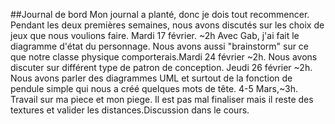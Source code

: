 ##Journal de bord
Mon journal a planté, donc je dois tout recommencer. Pendant les deux premières semaines, nous avons discutés sur les choix de jeux que nous voulions faire. Mardi 17 février. ~2h Avec Gab, j'ai fait le diagramme d'état du personnage. Nous avons aussi "brainstorm" sur ce que notre classe physique comporterais.Mardi 24 février ~2h. Nous avons discuter sur différent type de patron de conception. Jeudi 26 février ~2h. Nous avons parler des diagrammes UML et surtout de la fonction de pendule simple qui nous a créé quelques mots de tête. 4-5 Mars,~3h. Travail sur ma piece et mon piege. Il est pas mal finaliser mais il reste des textures et valider les distances.Discussion dans le cours.